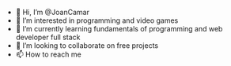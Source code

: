 - 👋 Hi, I’m @JoanCamar
- 👀 I’m interested in programming and video games
- 🌱 I’m currently learning fundamentals of programming and web developer full stack
- 💞️ I’m looking to collaborate on free projects
- 📫 How to reach me

<!---
JoanCamar/JoanCamar is a ✨ special ✨ repository because its `README.md` (this file) appears on your GitHub profile.
You can click the Preview link to take a look at your changes.
--->
